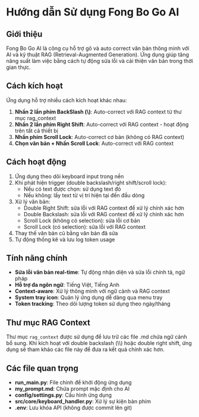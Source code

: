 # Hướng dẫn Sử dụng Fong Bo Go AI

## Giới thiệu

Fong Bo Go AI là công cụ hỗ trợ gõ và auto correct văn bản thông minh với AI và kỹ thuật RAG (Retrieval-Augmented Generation). Ứng dụng giúp tăng năng suất làm việc bằng cách tự động sửa lỗi và cải thiện văn bản trong thời gian thực.

## Cách kích hoạt

Ứng dụng hỗ trợ nhiều cách kích hoạt khác nhau:

1. **Nhấn 2 lần phím BackSlash (\\)**: Auto-correct với RAG context từ thư mục rag_context
2. **Nhấn 2 lần phím Right Shift**: Auto-correct với RAG context - hoạt động trên tất cả thiết bị
3. **Nhấn phím Scroll Lock**: Auto-correct cơ bản (không có RAG context)
4. **Chọn văn bản + Nhấn Scroll Lock**: Auto-correct với RAG context

## Cách hoạt động

1. Ứng dụng theo dõi keyboard input trong nền
2. Khi phát hiện trigger (double backslash/right shift/scroll lock):
    - Nếu có text được chọn: sử dụng text đó
    - Nếu không: lấy text từ vị trí hiện tại đến đầu dòng
3. Xử lý văn bản:
    - Double Right Shift: sửa lỗi với RAG context để xử lý chính xác hơn
    - Double Backslash: sửa lỗi với RAG context để xử lý chính xác hơn
    - Scroll Lock (không có selection): sửa lỗi cơ bản
    - Scroll Lock (có selection): sửa lỗi với RAG context
4. Thay thế văn bản cũ bằng văn bản đã sửa
5. Tự động thống kê và lưu log token usage

## Tính năng chính

-   **Sửa lỗi văn bản real-time**: Tự động nhận diện và sửa lỗi chính tả, ngữ pháp
-   **Hỗ trợ đa ngôn ngữ**: Tiếng Việt, Tiếng Anh
-   **Context-aware**: Xử lý thông minh với ngữ cảnh và RAG context
-   **System tray icon**: Quản lý ứng dụng dễ dàng qua menu tray
-   **Token tracking**: Theo dõi lượng token sử dụng theo ngày/tháng

## Thư mục RAG Context

Thư mục `rag_context` được sử dụng để lưu trữ các file .md chứa ngữ cảnh bổ sung. Khi kích hoạt với double backslash (\\\\) hoặc double right shift, ứng dụng sẽ tham khảo các file này để đưa ra kết quả chính xác hơn.

## Các file quan trọng

-   **run_main.py**: File chính để khởi động ứng dụng
-   **my_prompt.md**: Chứa prompt mặc định cho AI
-   **config/settings.py**: Cấu hình ứng dụng
-   **src/core/keyboard_handler.py**: Xử lý sự kiện bàn phím
-   **.env**: Lưu khóa API (không được commit lên git)

